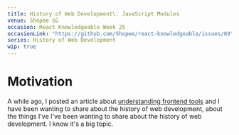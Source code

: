 ```yaml
---
title: History of Web Development\: JavaScript Modules
venue: Shopee SG
occasion: React Knowledgeable Week 25
occasionLink: "https://github.com/Shopee/react-knowledgeable/issues/89"
series: History of Web Development
wip: true
---
```


# Motivation
A while ago, I posted an article about [understanding frontend tools](https://lihautan.com/understand-the-frontend-tools/) and I have been wanting to share about the history of web development, about the things I've 
I've been wanting to share about the history of web development. I know it's a big topic. 